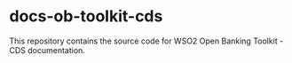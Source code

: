 # docs-ob-toolkit-cds
This repository contains the source code for WSO2 Open Banking Toolkit - CDS documentation.
